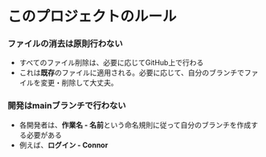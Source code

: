 # このプロジェクトのルール

### ファイルの消去は原則行わない
  - すべてのファイル削除は、必要に応じてGitHub上で行わる
  - これは**既存**のファイルに適用される。必要に応じて、自分のブランチでファイルを変更・削除して大丈夫。
### 開発はmainブランチで**行わない**
  - 各開発者は、**作業名 - 名前**という命名規則に従って自分のブランチを作成する必要がある
  - 例えば、**ログイン - Connor**

